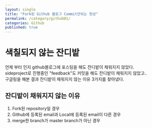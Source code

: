 ```yaml
---
layout: single
title: "Fork된 Github 블로그 Commit안되는 현상"
permalink: /category/github01/
categories: Github
published: true
---
```


# 색칠되지 않는 잔디밭

언제 부터 인지 github블로그에 포스팅을 해도 잔디밭이 채워지지 않았다.  
sideproject로 진행중인 "feedback"도 커밋을 해도 잔디밭이 채워지지 않았고..  
구글링을 해본 결과 잔디밭이 채워지지 않는 이유 3가지를 찾아냈다.

## 잔디밭이 채워지지 않는 이유

1. Fork된 repository일 경우
2. Github에 등록된 email과 Local에 등록된 email이 다른 경우
3. merge한 branch가 master branch가 아닌 경우
